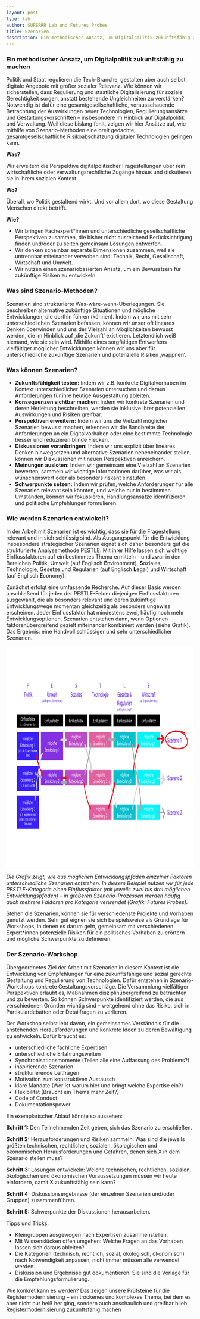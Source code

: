 ```yaml
---
layout: post
type: lab
author: SUPERRR Lab und Futures Probes
title: Szenarien 
description: Ein methodischer Ansatz, um Digitalpolitik zukunftsfähig zu machen.
---
```


<h3>Ein methodischer Ansatz, um Digitalpolitik zukunftsfähig zu machen</h3>

<p>Politik und Staat regulieren die Tech-Branche, gestalten aber auch selbst digitale Angebote mit großer sozialer Relevanz. Wie können wir sicherstellen, dass Regulierung und staatliche Digitalisierung für soziale Gerechtigkeit sorgen, anstatt bestehende Ungleichheiten zu verstärken? Notwendig ist dafür eine gesamtgesellschaftliche, vorausschauende Betrachtung der Auswirkungen neuer Technologien, Regulierungsansätze und Gestaltungsvorschriften – insbesondere im Hinblick auf Digitalpolitik und Verwaltung. Weil diese bislang fehlt, zeigen wir hier Ansätze auf, wie mithilfe von Szenario-Methoden eine breit gedachte, gesamtgesellschaftliche Risikoabschätzung digitaler Technologien gelingen kann.
</p>

<p><b>Was?</b></p>
  
<p>Wir erweitern die Perspektive digitalpolitischer Fragestellungen über rein wirtschaftliche oder verwaltungsrechtliche Zugänge hinaus und diskutieren sie in ihrem sozialen Kontext.</p>


<p><b>Wo?</b></p>
  
<p>Überall, wo Politik gestaltend wirkt. Und vor allem dort, wo diese Gestaltung Menschen direkt betrifft.</p>

<p><b>Wie?</b></p>
<p><ul>
  <li>Wir bringen Fachexpert*innen und unterschiedliche gesellschaftliche Perspektiven zusammen, die bisher nicht ausreichend Berücksichtigung finden und/oder zu selten gemeinsam Lösungen entwerfen.</li>
  <li>Wir denken scheinbar separate Dimensionen zusammen, weil sie untrennbar miteinander verwoben sind: Technik, Recht, Gesellschaft, Wirtschaft und Umwelt.</li>
  <li>Wir nutzen einen szenariobasierten Ansatz, um ein Bewusstsein für zukünftige Risiken zu entwickeln.</li>
</ul></p>


<h3>Was sind Szenario-Methoden?</h3>

<p>Szenarien sind strukturierte Was-wäre-wenn-Überlegungen. Sie beschreiben alternative zukünftige Situationen und mögliche Entwicklungen, die dorthin führen (können). Indem wir uns mit sehr unterschiedlichen Szenarien befassen, können wir unser oft lineares Denken überwinden und uns der Vielzahl an Möglichkeiten bewusst werden, die im Hinblick auf ‚die Zukunft‘ existieren. Letztendlich weiß niemand, wie sie sein wird. Mithilfe eines sorgfältigen Entwerfens vielfältiger möglicher Entwicklungen können wir uns aber für unterschiedliche zukünftige Szenarien und potenzielle Risiken ‚wappnen‘.</p>

<h3>Was können Szenarien?</h3>

<p><ul>
  <li><b>Zukunftsfähigkeit testen:</b> Indem wir z.B. konkrete Digitalvorhaben im Kontext unterschiedlicher Szenarien untersuchen und daraus Anforderungen für ihre heutige Ausgestaltung ableiten.</li>
  <li><b>Konsequenzen sichtbar machen:</b> Indem wir konkrete Szenarien und deren Herleitung beschreiben, werden sie inklusive ihrer potenziellen Auswirkungen und Risiken greifbar.</li>
  <li><b>Perspektiven erweitern:</b> Indem wir uns die Vielzahl möglicher Szenarien bewusst machen, erkennen wir die Bandbreite der Anforderungen an ein Digitalvorhaben oder eine bestimmte Technologie besser und reduzieren blinde Flecken.</li>
  <li><b>Diskussionen voranbringen:</b> Indem wir uns explizit über lineares Denken hinwegsetzen und alternative Szenarien nebeneinander stellen, können wir Diskussionen mit neuen Perspektiven anreichern.</li>
  <li><b>Meinungen ausloten:</b> Indem wir gemeinsam eine Vielzahl an Szenarien bewerten, sammeln wir wichtige Informationen darüber, was wir als wünschenswert oder als besonders riskant einstufen.</li>
  <li><b>Schwerpunkte setzen:</b> Indem wir prüfen, welche Anforderungen für alle Szenarien relevant sein könnten, und welche nur in bestimmten Umständen, können wir fokussieren, Handlungsansätze identifizieren und politische Empfehlungen formulieren.</li>
</ul></p>


<h3>Wie werden Szenarien entwickelt?</h3>

<p>In der Arbeit mit Szenarien ist es wichtig, dass sie für die Fragestellung relevant und in sich schlüssig sind. Als Ausgangspunkt für die Entwicklung insbesondere strategischer Szenarien eignet sich daher besonders gut die strukturierte Analysemethode PESTLE. Mit ihrer Hilfe lassen sich wichtige Einflussfaktoren auf ein bestimmtes Thema ermitteln – und zwar in den Bereichen <b>P</b>olitik, Umwelt (auf Englisch <b>E</b>nvironment), <b>S</b>oziales, <b>T</b>echnologie, Gesetze und Regularien (auf Englisch <b>L</b>egal) und Wirtschaft (auf Englisch <b>E</b>conomy).
</p>

<p>Zunächst erfolgt eine umfassende Recherche. Auf dieser Basis werden anschließend für jeden der PESTLE-Felder diejenigen Einflussfaktoren ausgewählt, die als besonders relevant und deren zukünftige Entwicklungswege momentan gleichzeitig als besonders ungewiss erscheinen. Jeder Einflussfaktor hat mindestens zwei, häufig noch mehr Entwicklungsoptionen. Szenarien entstehen dann, wenn Optionen faktorenübergreifend gezielt miteinander kombiniert werden (siehe Grafik). Das Ergebnis: eine Handvoll schlüssiger und sehr unterschiedlicher Szenarien.
 </p>

<img src="/assets/img/blog/PESTLE_Grafik_RegMod_Methodentext.jpg" alt="Illustration with a person sitting at a computer in the lower right corner, looking at a screen. The screen emmits light accross the entire illustration to the upper left hand corner, illuminating the words 'Content Moderators Manifesto'" width="1056" height="594">


<p><i>Die Grafik zeigt, wie aus möglichen Entwicklungspfaden einzelner Faktoren unterschiedliche Szenarien entstehen. In diesem Beispiel nutzen wir für jede PESTLE-Kategorie einen Einflussfaktor (mit jeweils zwei bis drei möglichen Entwicklungspfaden) – in größeren Szenario-Prozessen werden häufig auch mehrere Faktoren pro Kategorie verwendet (Grafik: Futures Probes).</i></p>

<p>Stehen die Szenarien, können sie für verschiedenste Projekte und Vorhaben genutzt werden. Sehr gut eignen sie sich beispielsweise als Grundlage für Workshops, in denen es darum geht, gemeinsam mit verschiedenen Expert*innen potenzielle Risiken für ein politisches Vorhaben zu erörtern und mögliche Schwerpunkte zu definieren.</p>

<h3>Der Szenario-Workshop</h3>

<p>Übergeordnetes Ziel der Arbeit mit Szenarien in diesem Kontext ist die Entwicklung von Empfehlungen für eine zukunftsfähige und sozial gerechte Gestaltung und Regulierung von Technologien. Dafür entstehen in Szenario-Workshops konkrete Gestaltungsvorschläge. Die Versammlung vielfältiger Perspektiven erlaubt es, Maßnahmen disziplinübergreifend zu betrachten und zu bewerten. So können Schwerpunkte identifiziert werden, die aus verschiedenen Gründen wichtig sind – weitgehend ohne das Risiko, sich in Partikulardebatten oder Detailfragen zu verlieren. </p>

<p>Der Workshop selbst lebt davon, ein gemeinsames Verständnis für die anstehenden Herausforderungen und konkrete Ideen zu deren Bewältigung zu entwickeln. Dafür braucht es:</p>

<p><ul>
  <li>unterschiedliche fachliche Expertisen</li>
  <li>unterschiedliche Erfahrungswelten</li>
  <li>Synchronisationsmomente (Teilen alle eine Auffassung des Problems?)</li>
  <li>inspirierende Szenarien</li>
  <li>strukturierende Leitfragen</li>
  <li>Motivation zum konstruktiven Austausch</li>
  <li>klare Mandate (Wer ist warum hier und bringt welche Expertise ein?)</li>
  <li>Flexibilität (Braucht ein Thema mehr Zeit?)</li>
  <li>Code of Conduct</li>
  <li>Dokumentationspower</li>
</ul></p>


<p>Ein exemplarischer Ablauf könnte so aussehen:</p>

<p><b>Schritt 1:</b> Den Teilnehmenden Zeit geben, sich das Szenario zu erschließen.</p>
<p><b>Schritt 2:</b> Herausforderungen und Risiken sammeln: Was sind die jeweils größten technischen, rechtlichen, sozialen, ökologischen und ökonomischen Herausforderungen und Gefahren, denen sich X in dem Szenario stellen muss?</p>
<p><b>Schritt 3:</b> Lösungen entwickeln: Welche technischen, rechtlichen, sozialen, ökologischen und ökonomischen Voraussetzungen müssen wir heute einfordern, damit X zukunftsfähig sein kann?</p>
<p><b>Schritt 4:</b> Diskussionsergebnisse (der einzelnen Szenarien und/oder Gruppen) zusammenführen.</p>
<p><b>Schritt 5:</b> Schwerpunkte der Diskussionen herausarbeiten.</p>

<p>Tipps und Tricks:</p>

<p><ul>
  <li>Kleingruppen ausgewogen nach Expertisen zusammenstellen.</li>
  <li>Mit Wissenslücken offen umgehen: Welche Fragen an das Vorhaben lassen sich daraus ableiten?</li>
  <li>Die Kategorien (technisch, rechtlich, sozial, ökologisch, ökonomisch) nach Notwendigkeit anpassen, nicht immer müssen alle verwendet werden.</li>
  <li>Diskussion und Ergebnisse gut dokumentieren. Sie sind die Vorlage für die Empfehlungsformulierung.</li>
</ul></p>

<p>Wie konkret kann es werden? Das zeigen unsere Prüfsteine für die Registermodernisierung – ein trockenes und komplexes Thema, bei dem es aber nicht nur heiß her ging, sondern auch anschaulich und greifbar blieb: <a href="https://feministtechpolicy.org/fallbeispiele/pruefsteine-regmod/">Registermodernisierung zukunftsfähig machen</a></p>
